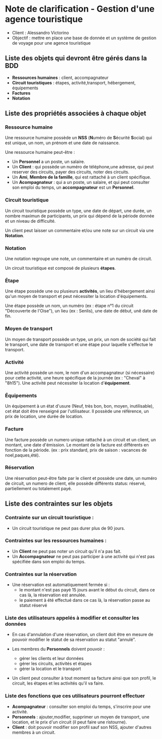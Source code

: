# Note de clarification - Gestion d'une agence touristique

* Client : Alessandro Victorino
* Objectif : mettre en place une base de donnée et un système de gestion de voyage pour une agence touristique

## Liste des objets qui devront être gérés dans la BDD

* **Ressources humaines** : client, accompagnateur
* **Circuit touristiques** : étapes, activité,transport, hébergement, équipements
* **Factures**
* **Notation**

## Liste des propriétés associées à chaque objet

### Ressource humaine

Une ressource humaine possède un **NSS** (**N**uméro de **S**écurité **S**ocial) qui est unique, un nom, un prénom et une date de naissance.

Une ressource humaine peut-être : 
* Un **Personnel** a un poste, un salaire.
* Un **Client** : qui possède un numéro de téléphone,une adresse, qui peut reserver des circuits, payer des circuits, noter des circuits.
* Un **Ami**, **Membre de la famille**, qui est rattaché à un client spécifique.
* Un **Acompagnateur** : qui a un poste, un salaire, et qui peut consulter son emploi du temps, un **accompagnateur** est un **Personnel**.

### Circuit touristique

Un circuit touristique possède un type, une date de départ, une durée, un nombre maximun de participants, un prix qui dépend de la période donnée et un niveau de difficulté.

Un client peut laisser un commentaire et/ou une note sur un circuit via une **Notation**.

### Notation

Une notation regroupe une note, un commentaire et un numéro de circuit.


Un circuit touristique est composé de plusieurs **étapes**.

### Étape

Une étape possède une ou plusieurs **activités**, un lieu d'hébergement ainsi qu'un moyen de transport et peut nécessiter la location d'équipements.

Une étape possède un nom, un numéro (ex : étape n°1 du circuit "Découverte de l'Oise"), un lieu (ex : Senlis), une date de début, unê date de fin.

### Moyen de transport

Un moyen de transport possède un type, un prix, un nom de société qui fait le transport, une date de transport et une étape pour laquelle
s'effectue le transport.

### Activité 

Une activité possède un nom, le nom d'un accompagnateur (si nécessaire) pour cette activité, une heure spécifique de la journée
(ex : "Cheval" à "8h15"). Une activité peut nécessiter la location d'**équipement**.

### Équipements

Un équipement à un état d'usure (Neuf, très bon, bon, moyen, inutilisable), cet état doit être renseigné par l'utilisateur.
Il possède une référence, un prix de location, une durée de location.

### Facture

Une facture possède un numero unique rattaché à un circuit et un client, un montant, une date d'émission. 
Le montant de la facture est différents en fonction de la période. (ex : prix standard, prix de saison : vacances de noel,paques,été).

### Réservation 

Une réservation peut-être faite par le client et possède une date, un numéro de circuit, un numero de client, elle possède différents status:
réservé, partiellement ou totalement payé.

## Liste des contraintes sur les objets

### Contrainte sur un circuit touristique :

* Un circuit touristique ne peut pas durer plus de 90 jours.

### Contraintes sur les ressources humaines :

* Un **Client** ne peut pas noter un circuit qu'il n'a pas fait.
* Un **Accompagnateur** ne peut pas participer à une activité qui n'est pas spécifiée dans son emploi du temps.

### Contraintes sur la réservation

* Une réservation est automatiquement fermée si : 
    * le montant n'est pas payé 15 jours avant le début du circuit, dans ce cas là, la réservation est annulée.
    * le paiement à été effectué dans ce cas là, la réservation passe au statut réservé

### Liste des utilisateurs appelés à modifier et consulter les données

* En cas d'annulation d'une réservation, un client doit être en mesure de pouvoir modifier le statut de sa réservation
    au statut "annulé".
* Les membres du **Personnels** doivent pouvoir :
    * gérer les clients et leur données
    * gérer les circuits, activités et étapes
    * gérer la location et le transport

* Un client peut consulter à tout moment sa facture ainsi que son profil, le circuit, les étapes et les activités
 qu'il va faire.

### Liste des fonctions que ces utilisateurs pourront effectuer

* **Acompagnateur** : consulter son emploi du temps, s'inscrire pour une activité.
* **Personnels** : ajouter,modifier, supprimer un moyen de transport, une location, et le prix d'un circuit (il peut faire une ristourne).
* **Client** : doit pouvoir modifier son profil sauf son NSS, ajouter d'autres membres à un circuit.


